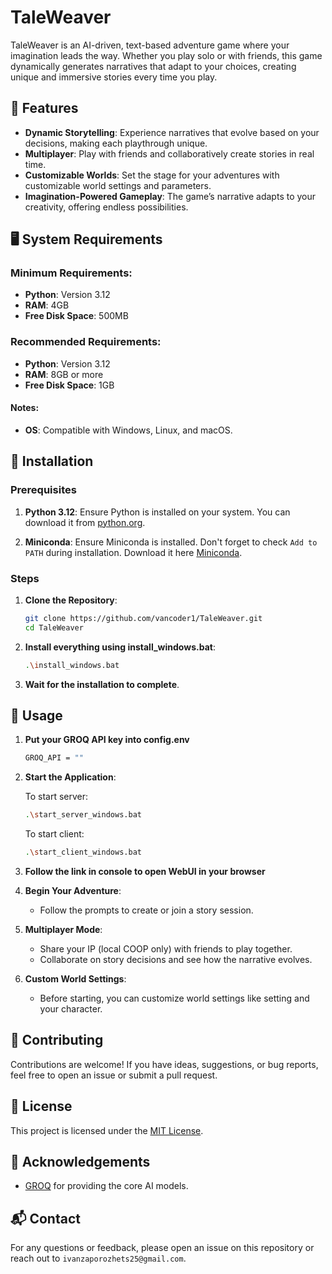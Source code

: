 # TaleWeaver

TaleWeaver is an AI-driven, text-based adventure game where your imagination leads the way. Whether you play solo or with friends, this game dynamically generates narratives that adapt to your choices, creating unique and immersive stories every time you play.

## 🌟 Features

- **Dynamic Storytelling**: Experience narratives that evolve based on your decisions, making each playthrough unique.
- **Multiplayer**: Play with friends and collaboratively create stories in real time.
- **Customizable Worlds**: Set the stage for your adventures with customizable world settings and parameters.
- **Imagination-Powered Gameplay**: The game’s narrative adapts to your creativity, offering endless possibilities.

## 🖥️ System Requirements

### Minimum Requirements:
- **Python**: Version 3.12
- **RAM**: 4GB
- **Free Disk Space**: 500MB

### Recommended Requirements:
- **Python**: Version 3.12
- **RAM**: 8GB or more
- **Free Disk Space**: 1GB

#### Notes:
- **OS**: Compatible with Windows, Linux, and macOS.

## 🚀 Installation

### Prerequisites

1. **Python 3.12**: Ensure Python is installed on your system. You can download it from [python.org](https://www.python.org/).

2. **Miniconda**: Ensure Miniconda is installed. Don't forget to check `Add to PATH` during installation. Download it here [Miniconda](https://docs.anaconda.com/free/miniconda/index.html).

### Steps

1. **Clone the Repository**:
    ```sh
    git clone https://github.com/vancoder1/TaleWeaver.git
    cd TaleWeaver
    ```

2. **Install everything using install_windows.bat**:
    ```sh
    .\install_windows.bat
    ```

3. **Wait for the installation to complete**.

## 📖 Usage

1. **Put your GROQ API key into config.env**

    ```sh
    GROQ_API = ""
    ```

3. **Start the Application**:

   To start server:
    ```sh
    .\start_server_windows.bat
    ```
    To start client:
    ```sh
    .\start_client_windows.bat
    ```

4. **Follow the link in console to open WebUI in your browser**

5. **Begin Your Adventure**:
    - Follow the prompts to create or join a story session.

6. **Multiplayer Mode**:
    - Share your IP (local COOP only) with friends to play together.
    - Collaborate on story decisions and see how the narrative evolves.

7. **Custom World Settings**:
    - Before starting, you can customize world settings like setting and your character.

## 🤝 Contributing

Contributions are welcome! If you have ideas, suggestions, or bug reports, feel free to open an issue or submit a pull request.

## 📜 License

This project is licensed under the [MIT License](LICENSE).

## 🙏 Acknowledgements

- [GROQ](https://groq.com) for providing the core AI models.

## 📬 Contact

For any questions or feedback, please open an issue on this repository or reach out to `ivanzaporozhets25@gmail.com`.
